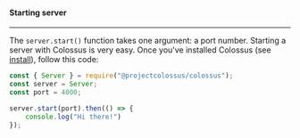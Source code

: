 #### Starting server

---
The `server.start()` function takes one argument: a port number. Starting a server with Colossus is very easy. Once you've installed Colossus (see [install](/install)), follow this code:<br>
```js
const { Server } = require("@projectcolossus/colossus");
const server = Server;
const port = 4000;

server.start(port).then(() => {
    console.log("Hi there!")
});
```